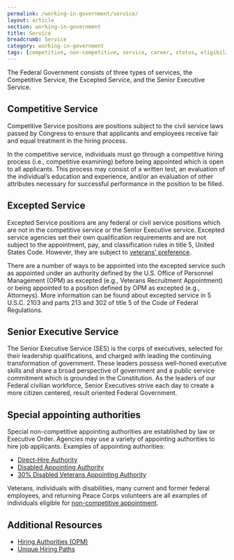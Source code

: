 ```yaml
---
permalink: /working-in-government/service/
layout: article
section: working-in-government
title: Service
breadcrumb: Service
category: working-in-government
tags: [competitive, non-competitive, service, career, status, eligibility]
---
```


The Federal Government consists of three types of services, the Competitive Service, the Excepted Service, and the Senior Executive Service.

## Competitive Service

Competitive Service positions are positions subject to the civil service laws passed by Congress to ensure that applicants and employees receive fair and equal treatment in the hiring process.

In the competitive service, individuals must go through a competitive hiring process (i.e., competitive examining) before being appointed which is open to all applicants. This process may consist of a written test, an evaluation of the individual’s education and experience, and/or an evaluation of other attributes necessary for successful performance in the position to be filled.


## Excepted Service

Excepted Service positions are any federal or civil service positions which are not in the competitive service or the Senior Executive service. Excepted service agencies set their own qualification requirements and are not subject to the appointment, pay, and classification rules in title 5, United States Code. However, they are subject to [veterans' preference](../unique-hiring-paths/veterans/preference/).

There are a number of ways to be appointed into the excepted service such as appointed under an authority defined by the U.S. Office of Personnel Management (OPM) as excepted (e.g., Veterans Recruitment Appointment) or being appointed to a position defined by OPM as excepted (e.g., Attorneys). More information can be found about excepted service in 5 U.S.C. 2103 and parts 213 and 302 of title 5 of the Code of Federal Regulations.

## Senior Executive Service

The Senior Executive Service (SES) is the corps of executives, selected for their leadership qualifications, and charged with leading the continuing transformation of government. These leaders possess well-honed executive skills and share a broad perspective of government and a public service commitment which is grounded in the Constitution. As the leaders of our Federal civilian workforce, Senior Executives strive each day to create a more citizen centered, result oriented Federal Government.

## Special appointing authorities

Special non-competitive appointing authorities are established by law or Executive Order. Agencies may use a variety of appointing authorities to hire job applicants. Examples of appointing authorities:

* [Direct-Hire Authority](https://www.opm.gov/policy-data-oversight/hiring-authorities/direct-hire-authority/)
* [Disabled Appointing Authority](https://www.opm.gov/policy-data-oversight/disability-employment/)
* [30% Disabled Veterans Appointing Authority](https://www.opm.gov/policy-data-oversight/hiring-authorities#)

Veterans, individuals with disabilities, many current and former federal employees, and returning Peace Corps volunteers are all examples of individuals eligible for [non-competitive appointment](../appointments/).

## Additional Resources

* [Hiring Authorities (OPM)](http://www.opm.gov/policy-data-oversight/hiring-authorities/)
* [Unique Hiring Paths](../unique-hiring-paths/)
